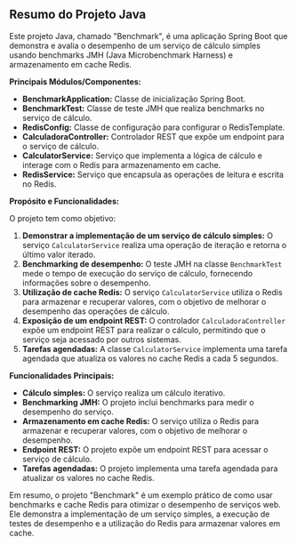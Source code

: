 ## Resumo do Projeto Java

Este projeto Java, chamado "Benchmark", é uma aplicação Spring Boot que demonstra e avalia o desempenho de um serviço de cálculo simples usando benchmarks JMH (Java Microbenchmark Harness) e armazenamento em cache Redis.

**Principais Módulos/Componentes:**

* **BenchmarkApplication:** Classe de inicialização Spring Boot.
* **BenchmarkTest:** Classe de teste JMH que realiza benchmarks no serviço de cálculo.
* **RedisConfig:** Classe de configuração para configurar o RedisTemplate.
* **CalculadoraController:** Controlador REST que expõe um endpoint para o serviço de cálculo.
* **CalculatorService:** Serviço que implementa a lógica de cálculo e interage com o Redis para armazenamento em cache.
* **RedisService:** Serviço que encapsula as operações de leitura e escrita no Redis.

**Propósito e Funcionalidades:**

O projeto tem como objetivo:

1. **Demonstrar a implementação de um serviço de cálculo simples:** O serviço `CalculatorService` realiza uma operação de iteração e retorna o último valor iterado.
2. **Benchmarking de desempenho:** O teste JMH na classe `BenchmarkTest` mede o tempo de execução do serviço de cálculo, fornecendo informações sobre o desempenho.
3. **Utilização de cache Redis:** O serviço `CalculatorService` utiliza o Redis para armazenar e recuperar valores, com o objetivo de melhorar o desempenho das operações de cálculo.
4. **Exposição de um endpoint REST:** O controlador `CalculadoraController` expõe um endpoint REST para realizar o cálculo, permitindo que o serviço seja acessado por outros sistemas.
5. **Tarefas agendadas:** A classe `CalculatorService` implementa uma tarefa agendada que atualiza os valores no cache Redis a cada 5 segundos.

**Funcionalidades Principais:**

* **Cálculo simples:** O serviço realiza um cálculo iterativo.
* **Benchmarking JMH:** O projeto inclui benchmarks para medir o desempenho do serviço.
* **Armazenamento em cache Redis:** O serviço utiliza o Redis para armazenar e recuperar valores, com o objetivo de melhorar o desempenho.
* **Endpoint REST:** O projeto expõe um endpoint REST para acessar o serviço de cálculo.
* **Tarefas agendadas:** O projeto implementa uma tarefa agendada para atualizar os valores no cache Redis.

Em resumo, o projeto "Benchmark" é um exemplo prático de como usar benchmarks e cache Redis para otimizar o desempenho de serviços web. Ele demonstra a implementação de um serviço simples, a execução de testes de desempenho e a utilização do Redis para armazenar valores em cache.